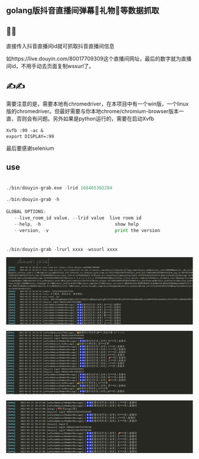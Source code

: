 ## golang版抖音直播间弹幕📃礼物🎁等数据抓取

## 🤩🤩
直接传入抖音直播间id就可抓取抖音直播间信息   

如https://live.douyin.com/80017709309这个直播间网址，最后的数字就为直播间id，不用手动去页面复制wssurl了。 

## ✍✍
需要注意的是，需要本地有chromedriver，在本项目中有一个win版，一个linux版的chromedriver。但最好需要与你本地chrome/chromium-browser版本一直，否则会有问题。另外如果是python运行的，需要在启动Xvfb   

```shell
Xvfb :99 -ac &
export DISPLAY=:99

```

最后要感谢selenium

## use
```go

./bin/douyin-grab.exe -lrid 168465302284

```

```go
./bin/douyin-grab -h

GLOBAL OPTIONS:
   --live_room_id value, --lrid value  live room id
   --help, -h                            show help
   --version, -v                         print the version


./bin/douyin-grab -lrurl xxxx -wssurl xxxx
```  

![](https://raw.githubusercontent.com/HughNian/douyin-grab/main/images/2.png)  

![](https://raw.githubusercontent.com/HughNian/douyin-grab/main/images/3.png)  

![](https://raw.githubusercontent.com/HughNian/douyin-grab/main/images/1.png)  
